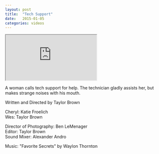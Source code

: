 ```yaml
---
layout: post
title:  "Tech Support"
date:   2015-01-05
categories: videos
---
```


<div class="embed-responsive embed-responsive-16by9">
	<iframe class="embed-responsive-item" src="http://www.youtube.com/embed/qryZ3F_eDuo?rel=0" allowfullscreen></iframe>
</div>

A woman calls tech support for help. The technician gladly assists her, but makes strange noises with his mouth.

Written and Directed by Taylor Brown

Cheryl: Katie Froelich<br>
Wes: Taylor Brown

Director of Photography: Ben LeMenager<br>
Editor: Taylor Brown<br>
Sound Mixer: Alexander Andro

Music: "Favorite Secrets" by Waylon Thornton